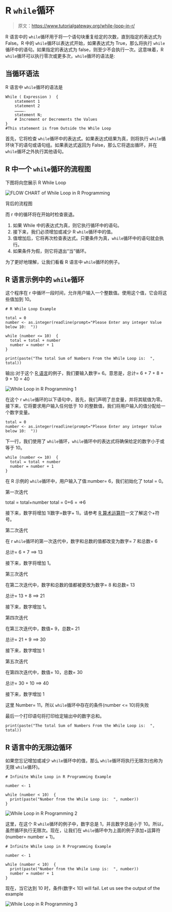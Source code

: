 # R `while`循环

> 原文：<https://www.tutorialgateway.org/while-loop-in-r/>

R 语言中的 `while`循环用于将一个语句块重复给定的次数，直到指定的表达式为 False。R 中的 `while`循环以表达式开始，如果表达式为 True，那么将执行 `while`循环中的语句。如果指定的表达式为 false，则至少不会执行一次。这意味着，R `while`循环可以执行零次或更多次，`while`循环的语法是:

## 当循环语法

R 语言中 `while`循环的语法是

```
While ( Expression )  {
    statement 1
    statement 2
    ………….
    statement N;
    # Increment or Decrements the Values
}
#This statement is from Outside the While Loop
```

首先，它将检查 `while`循环中的表达式。如果表达式结果为真，则将执行 `while`循环块下的语句或语句组。如果表达式返回为 False，那么它将退出循环，并在 `while`循环之外执行其他语句。

## R 中一个 `while`循环的流程图

下图将向您展示 R While Loop

![FLOW CHART of While Loop in R Programming](img/fc6591b1ef92aecb920fd66ac7daad56.png)

背后的流程图

而 r 中的循环将在开始时检查衰退。

1.  如果 While 中的表达式为真，则它执行循环中的语句。
2.  接下来，我们必须增加或减少 R `while`循环中的值。
3.  值增加后，它将再次检查表达式。只要条件为真，`while`循环中的语句就会执行。
4.  如果条件为假，则它将退出“当”循环。

为了更好地理解，让我们看看 R 语言中 `while`循环的例子。

## R 语言示例中的 `while`循环

这个程序在 r 中循环一段时间，允许用户输入一个整数值。使用这个值，它会将这些值加到 10。

```
# R While Loop Example

total = 0
number <- as.integer(readline(prompt="Please Enter any integer Value below 10:  "))

while (number <= 10)  {
  total = total + number
  number = number + 1
}

print(paste("The total Sum of Numbers From the While Loop is:  ", total))
```

输出:对于这个 [R 语言](https://www.tutorialgateway.org/r-programming/)的例子，我们要输入数字= 6。意思是，总计= 6 + 7 + 8 + 9 + 10 = 40

![While Loop in R Programming 1](img/ffb202cc266cd3fa378eb8df88a3ae6d.png)

在这个 r `while`循环的以下语句中，首先，我们声明了总变量，并将其赋值为零。接下来，它将要求用户输入任何低于 10 的整数值，我们将用户输入的值分配给一个数字变量。

```
total = 0
number <- as.integer(readline(prompt="Please Enter any integer Value below 10:  "))
```

下一行，我们使用了 `while`循环，`while`循环中的表达式将确保给定的数字小于或等于 10。

```
while (number <= 10)  {
  total = total + number
  number = number + 1
}
```

在 R 示例的 `while`循环中，用户输入了值:number= 6，我们初始化了 total = 0。

第一次迭代

total = total+number
total = 0+6 = =>6

接下来，数字将增加 1(数字=数字+ 1)。请参考 [R 算术运算符](https://www.tutorialgateway.org/r-arithmetic-operators/)一文了解这个+符号。

第二次迭代

在 r `while`循环的第一次迭代中，数字和总数的值都改变为数字= 7 和总数= 6

总计= 6 + 7 ==> 13

接下来，数字将增加 1。

第三次迭代

在第二次迭代中，数字和总数的值都被更改为数字= 8 和总数= 13

总计= 13 + 8 ==> 21

接下来，数字增加 1。

第四次迭代

在第三次迭代中，数值= 9，总数= 21

总计= 21 + 9 ==> 30

接下来，数字增加 1

第五次迭代

在第四次迭代中，数值= 10，总数= 30

总计= 30 + 10 ==> 40

接下来，数字增加 1

这里 Number= 11，所以 `while`循环中存在的条件(number <= 10)将失败

最后一个打印语句将打印给定输出中的数字总和。

```
print(paste("The total Sum of Numbers From the While Loop is:  ", total))
```

## R 语言中的无限边循环

如果您忘记增加或减少 `while`循环中的值，那么 `while`循环将执行无限次(也称为无限 `while`循环)。

```
# Infinite While Loop in R Programming Example

number <- 1

while (number < 10)  {
  print(paste("Number from the While Loop is:  ", number))
}
```

![While Loop in R Programming 2](img/c188e49f5060ab334a26bb43183ac6f1.png)

这里，在这个 R `while`循环的例子中，数字总是 1，并且数字总是小于 10。所以，虽然循环执行无限次。现在，让我们在 `while`循环中为上面的例子添加+运算符(number= number + 1)。

```
# Infinite While Loop in R Programming Example

number <- 1

while (number < 10)  {
  print(paste("Number from the While Loop is:  ", number))
  number = number + 1
}
```

现在，当它达到 10 时，条件(数字< 10) will fail. Let us see the output of the example

![While Loop in R Programming 3](img/81e40606a1ced757fd1d116a4ecf380c.png)